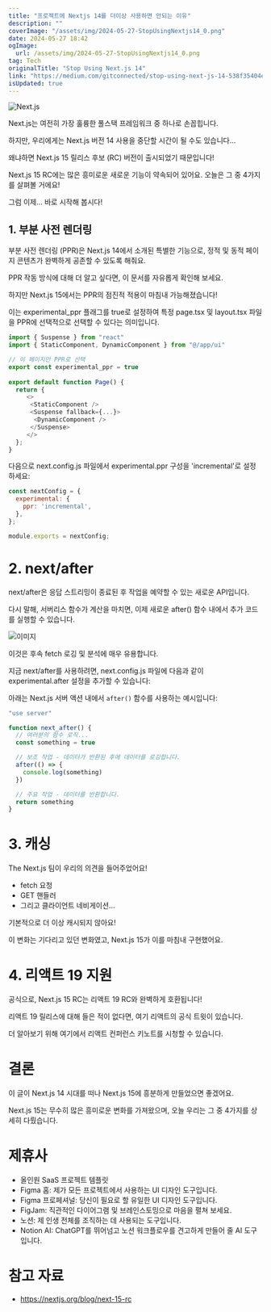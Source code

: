 ```yaml
---
title: "프로젝트에 Nextjs 14를 더이상 사용하면 안되는 이유"
description: ""
coverImage: "/assets/img/2024-05-27-StopUsingNextjs14_0.png"
date: 2024-05-27 18:42
ogImage: 
  url: /assets/img/2024-05-27-StopUsingNextjs14_0.png
tag: Tech
originalTitle: "Stop Using Next.js 14"
link: "https://medium.com/gitconnected/stop-using-next-js-14-538f35404ea4"
isUpdated: true
---
```






![Next.js](/assets/img/2024-05-27-StopUsingNextjs14_0.png)

Next.js는 여전히 가장 훌륭한 풀스택 프레임워크 중 하나로 손꼽힙니다.

하지만, 우리에게는 Next.js 버전 14 사용을 중단할 시간이 될 수도 있습니다…

왜냐하면 Next.js 15 릴리스 후보 (RC) 버전이 출시되었기 때문입니다!


<div class="content-ad"></div>

Next.js 15 RC에는 많은 흥미로운 새로운 기능이 약속되어 있어요. 오늘은 그 중 4가지를 살펴볼 거에요!

그럼 이제... 바로 시작해 봅시다!

## 1. 부분 사전 렌더링

부분 사전 렌더링 (PPR)은 Next.js 14에서 소개된 특별한 기능으로, 정적 및 동적 페이지 콘텐츠가 완벽하게 공존할 수 있도록 해줘요.

<div class="content-ad"></div>

PPR 작동 방식에 대해 더 알고 싶다면, 이 문서를 자유롭게 확인해 보세요.

하지만 Next.js 15에서는 PPR의 점진적 적용이 마침내 가능해졌습니다!

이는 experimental_ppr 플래그를 true로 설정하여 특정 page.tsx 및 layout.tsx 파일을 PPR에 선택적으로 선택할 수 있다는 의미입니다.

```js
import { Suspense } from "react"
import { StaticComponent, DynamicComponent } from "@/app/ui"

// 이 페이지만 PPR로 선택
export const experimental_ppr = true
 
export default function Page() {
  return {
     <>
      <StaticComponent />
      <Suspense fallback={...}>
       <DynamicComponent />
      </Suspense>
     </>
  };
}
```

<div class="content-ad"></div>

다음으로 next.config.js 파일에서 experimental.ppr 구성을 'incremental'로 설정하세요:

```js
const nextConfig = {
  experimental: {
    ppr: 'incremental',
  },
};

module.exports = nextConfig;
```

# 2. next/after

next/after은 응답 스트리밍이 종료된 후 작업을 예약할 수 있는 새로운 API입니다.

<div class="content-ad"></div>

다시 말해, 서버리스 함수가 계산을 마치면, 이제 새로운 after() 함수 내에서 추가 코드를 실행할 수 있습니다.

![이미지](/assets/img/2024-05-27-StopUsingNextjs14_1.png)

이것은 후속 fetch 로깅 및 분석에 매우 유용합니다.

지금 next/after를 사용하려면, next.config.js 파일에 다음과 같이 experimental.after 설정을 추가할 수 있습니다:

<div class="content-ad"></div>

아래는 Next.js 서버 액션 내에서 `after()` 함수를 사용하는 예시입니다:

```js
"use server"

function next_after() {
  // 여러분의 함수 로직...
  const something = true

  // 보조 작업 - 데이터가 반환된 후에 데이터를 로깅합니다.
  after(() => {
    console.log(something)
  })

  // 주요 작업 - 데이터를 반환합니다.
  return something
}
```

# 3. 캐싱

<div class="content-ad"></div>

The Next.js 팀이 우리의 의견을 들어주었어요!

- fetch 요청
- GET 핸들러
- 그리고 클라이언트 네비게이션...

기본적으로 더 이상 캐시되지 않아요!

이 변화는 기다리고 있던 변화였고, Next.js 15가 이를 마침내 구현했어요.

<div class="content-ad"></div>

# 4. 리액트 19 지원

공식으로, Next.js 15 RC는 리액트 19 RC와 완벽하게 호환됩니다!

리액트 19 릴리스에 대해 들은 적이 없다면, 여기 리액트의 공식 트윗이 있습니다.

더 알아보기 위해 여기에서 리액트 컨퍼런스 키노트를 시청할 수 있습니다.

<div class="content-ad"></div>

# 결론

이 글이 Next.js 14 시대를 떠나 Next.js 15에 흥분하게 만들었으면 좋겠어요.

Next.js 15는 무수히 많은 흥미로운 변화를 가져왔으며, 오늘 우리는 그 중 4가지를 상세히 다뤘습니다.

# 제휴사

<div class="content-ad"></div>

- 올인원 SaaS 프로젝트 템플릿
- Figma 홈: 제가 모든 프로젝트에서 사용하는 UI 디자인 도구입니다.
- Figma 프로페셔널: 당신이 필요로 할 유일한 UI 디자인 도구입니다.
- FigJam: 직관적인 다이어그램 및 브레인스토밍으로 마음을 펼쳐 보세요.
- 노션: 제 인생 전체를 조직하는 데 사용되는 도구입니다.
- Notion AI: ChatGPT를 뛰어넘고 노션 워크플로우를 견고하게 만들어 줄 AI 도구입니다.

# 참고 자료

- https://nextjs.org/blog/next-15-rc